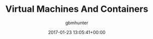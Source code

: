 ---
author: gbmhunter
date: 2017-01-23 13:05:41+00:00
draft: false
title: Virtual Machines And Containers
type: page
url: /programming/virtual-machines-and-containers
---